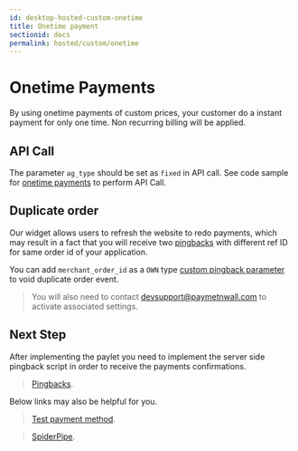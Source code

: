 ```yaml
---
id: desktop-hosted-custom-onetime
title: Onetime payment
sectionid: docs
permalink: hosted/custom/onetime
---
```


# Onetime Payments

By using onetime payments of custom prices, your customer do a instant payment for only one time. Non recurring billing will be applied.

## API Call

The parameter ```ag_type``` should be set as ```fixed``` in API call. See code sample for [onetime payments](/API-Reference#section-hosted-custom-onetime) to perform API Call.

## Duplicate order

Our widget allows users to refresh the website to redo payments, which may result in a fact that you will receive two [pingbacks](/default-pingback) with different ref ID for same order id of your application.
 
You can add ```merchant_order_id``` as a ```OWN``` type [custom pingback parameter](/pingback-custom-parameters) to void duplicate order event.

> You will also need to contact [devsupport@paymetnwall.com](mailto:devsupport@paymentwall.com) to activate associated settings.

## Next Step

After implementing the paylet you need to implement the server side pingback script in order to receive the payments confirmations.

> [Pingbacks](/default-pingback).

Below links may also be helpful for you.

> [Test payment method](/sandbox/test-payment).

> [SpiderPipe](/spiderpipe-home).